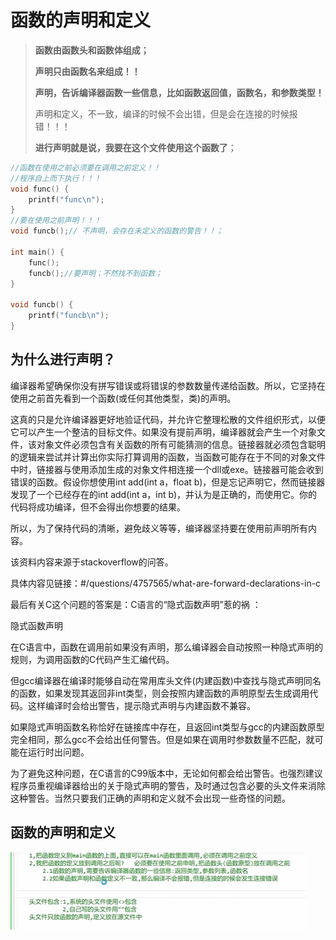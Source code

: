 

# 函数的声明和定义

>**函数由函数头和函数体组成；**
>
>**声明只由函数名来组成！！**
>
>**声明，告诉编译器函数一些信息，比如函数返回值，函数名，和参数类型！**
>
>声明和定义，不一致，编译的时候不会出错，但是会在连接的时候报错！！！
>
>**进行声明就是说，我要在这个文件使用这个函数了**；
>
>

```c
//函数在使用之前必须要在调用之前定义！！
//程序自上而下执行！！！
void func() {
    printf("func\n");
}
//要在使用之前声明！！！
void funcb();// 不声明，会存在未定义的函数的警告！！；

int main() {
    func();
    funcb();//要声明；不然找不到函数；
}

void funcb() {
    printf("funcb\n");
}
```





##  为什么进行声明？



编译器希望确保你没有拼写错误或将错误的参数数量传递给函数。所以，它坚持在使用之前首先看到一个函数(或任何其他类型，类)的声明。

这真的只是允许编译器更好地验证代码，并允许它整理松散的文件组织形式，以便它可以产生一个整洁的目标文件。如果没有提前声明，编译器就会产生一个对象文件，该对象文件必须包含有关函数的所有可能猜测的信息。链接器就必须包含聪明的逻辑来尝试并计算出你实际打算调用的函数，当函数可能存在于不同的对象文件中时，链接器与使用添加生成的对象文件相连接一个dll或exe。链接器可能会收到错误的函数。假设你想使用int add(int a，float b)，但是忘记声明它，然而链接器发现了一个已经存在的int add(int a，int b)，并认为是正确的，而使用它。你的代码将成功编译，但不会得出你想要的结果。

所以，为了保持代码的清晰，避免歧义等等，编译器坚持要在使用前声明所有内容。

该资料内容来源于stackoverflow的问答。

具体内容见链接：#/questions/4757565/what-are-forward-declarations-in-c



最后有关C这个问题的答案是：C语言的“隐式函数声明”惹的祸 ：

隐式函数声明

在C语言中，函数在调用前如果没有声明，那么编译器会自动按照一种隐式声明的规则，为调用函数的C代码产生汇编代码。

但gcc编译器在编译时能够自动在常用库头文件(内建函数)中查找与隐式声明同名的函数，如果发现其返回非int类型，则会按照内建函数的声明原型去生成调用代码。这样编译时会给出警告，提示隐式声明与内建函数不兼容。

如果隐式声明函数名称恰好在链接库中存在，且返回int类型与gcc的内建函数原型完全相同，那么gcc不会给出任何警告。但是如果在调用时参数数量不匹配，就可能在运行时出问题。

为了避免这种问题，在C语言的C99版本中，无论如何都会给出警告。也强烈建议程序员重视编译器给出的关于隐式声明的警告，及时通过包含必要的头文件来消除这种警告。当然只要我们正确的声明和定义就不会出现一些奇怪的问题。



## 函数的声明和定义

![ce177e133baa4706ba80ff793900777](./%E5%87%BD%E6%95%B0%E7%9A%84%E5%A3%B0%E6%98%8E%E5%92%8C%E5%AE%9A%E4%B9%89.assets/ce177e133baa4706ba80ff793900777.png)
